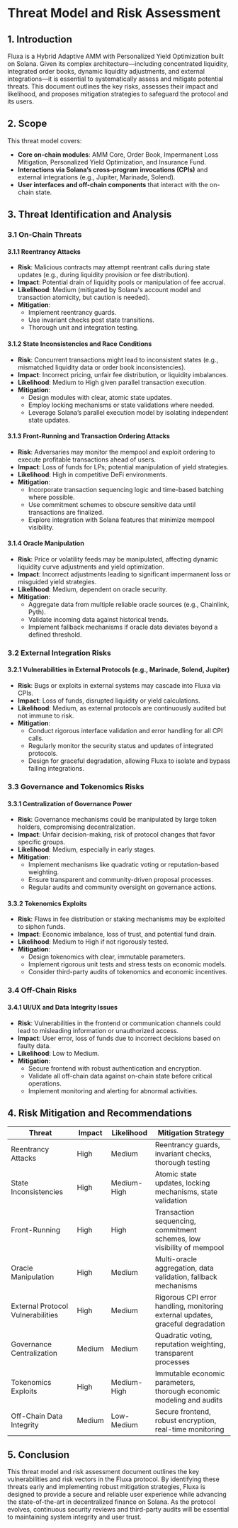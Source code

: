 # Threat Model and Risk Assessment

## 1. Introduction

Fluxa is a Hybrid Adaptive AMM with Personalized Yield Optimization built on Solana. Given its complex architecture—including concentrated liquidity, integrated order books, dynamic liquidity adjustments, and external integrations—it is essential to systematically assess and mitigate potential threats. This document outlines the key risks, assesses their impact and likelihood, and proposes mitigation strategies to safeguard the protocol and its users.

## 2. Scope

This threat model covers:

- **Core on-chain modules**: AMM Core, Order Book, Impermanent Loss Mitigation, Personalized Yield Optimization, and Insurance Fund.
- **Interactions via Solana’s cross-program invocations (CPIs)** and external integrations (e.g., Jupiter, Marinade, Solend).
- **User interfaces and off-chain components** that interact with the on-chain state.

## 3. Threat Identification and Analysis

### 3.1 On-Chain Threats

#### 3.1.1 Reentrancy Attacks

- **Risk**: Malicious contracts may attempt reentrant calls during state updates (e.g., during liquidity provision or fee distribution).
- **Impact**: Potential drain of liquidity pools or manipulation of fee accrual.
- **Likelihood**: Medium (mitigated by Solana's account model and transaction atomicity, but caution is needed).
- **Mitigation**:
  - Implement reentrancy guards.
  - Use invariant checks post state transitions.
  - Thorough unit and integration testing.

#### 3.1.2 State Inconsistencies and Race Conditions

- **Risk**: Concurrent transactions might lead to inconsistent states (e.g., mismatched liquidity data or order book inconsistencies).
- **Impact**: Incorrect pricing, unfair fee distribution, or liquidity imbalances.
- **Likelihood**: Medium to High given parallel transaction execution.
- **Mitigation**:
  - Design modules with clear, atomic state updates.
  - Employ locking mechanisms or state validations where needed.
  - Leverage Solana’s parallel execution model by isolating independent state updates.

#### 3.1.3 Front-Running and Transaction Ordering Attacks

- **Risk**: Adversaries may monitor the mempool and exploit ordering to execute profitable transactions ahead of users.
- **Impact**: Loss of funds for LPs; potential manipulation of yield strategies.
- **Likelihood**: High in competitive DeFi environments.
- **Mitigation**:
  - Incorporate transaction sequencing logic and time-based batching where possible.
  - Use commitment schemes to obscure sensitive data until transactions are finalized.
  - Explore integration with Solana features that minimize mempool visibility.

#### 3.1.4 Oracle Manipulation

- **Risk**: Price or volatility feeds may be manipulated, affecting dynamic liquidity curve adjustments and yield optimization.
- **Impact**: Incorrect adjustments leading to significant impermanent loss or misguided yield strategies.
- **Likelihood**: Medium, dependent on oracle security.
- **Mitigation**:
  - Aggregate data from multiple reliable oracle sources (e.g., Chainlink, Pyth).
  - Validate incoming data against historical trends.
  - Implement fallback mechanisms if oracle data deviates beyond a defined threshold.

### 3.2 External Integration Risks

#### 3.2.1 Vulnerabilities in External Protocols (e.g., Marinade, Solend, Jupiter)

- **Risk**: Bugs or exploits in external systems may cascade into Fluxa via CPIs.
- **Impact**: Loss of funds, disrupted liquidity or yield calculations.
- **Likelihood**: Medium, as external protocols are continuously audited but not immune to risk.
- **Mitigation**:
  - Conduct rigorous interface validation and error handling for all CPI calls.
  - Regularly monitor the security status and updates of integrated protocols.
  - Design for graceful degradation, allowing Fluxa to isolate and bypass failing integrations.

### 3.3 Governance and Tokenomics Risks

#### 3.3.1 Centralization of Governance Power

- **Risk**: Governance mechanisms could be manipulated by large token holders, compromising decentralization.
- **Impact**: Unfair decision-making, risk of protocol changes that favor specific groups.
- **Likelihood**: Medium, especially in early stages.
- **Mitigation**:
  - Implement mechanisms like quadratic voting or reputation-based weighting.
  - Ensure transparent and community-driven proposal processes.
  - Regular audits and community oversight on governance actions.

#### 3.3.2 Tokenomics Exploits

- **Risk**: Flaws in fee distribution or staking mechanisms may be exploited to siphon funds.
- **Impact**: Economic imbalance, loss of trust, and potential fund drain.
- **Likelihood**: Medium to High if not rigorously tested.
- **Mitigation**:
  - Design tokenomics with clear, immutable parameters.
  - Implement rigorous unit tests and stress tests on economic models.
  - Consider third-party audits of tokenomics and economic incentives.

### 3.4 Off-Chain Risks

#### 3.4.1 UI/UX and Data Integrity Issues

- **Risk**: Vulnerabilities in the frontend or communication channels could lead to misleading information or unauthorized access.
- **Impact**: User error, loss of funds due to incorrect decisions based on faulty data.
- **Likelihood**: Low to Medium.
- **Mitigation**:
  - Secure frontend with robust authentication and encryption.
  - Validate all off-chain data against on-chain state before critical operations.
  - Implement monitoring and alerting for abnormal activities.

## 4. Risk Mitigation and Recommendations

| Threat                            | Impact | Likelihood  | Mitigation Strategy                                                            |
| --------------------------------- | ------ | ----------- | ------------------------------------------------------------------------------ |
| Reentrancy Attacks                | High   | Medium      | Reentrancy guards, invariant checks, thorough testing                          |
| State Inconsistencies             | High   | Medium-High | Atomic state updates, locking mechanisms, state validation                     |
| Front-Running                     | High   | High        | Transaction sequencing, commitment schemes, low visibility of mempool          |
| Oracle Manipulation               | High   | Medium      | Multi-oracle aggregation, data validation, fallback mechanisms                 |
| External Protocol Vulnerabilities | High   | Medium      | Rigorous CPI error handling, monitoring external updates, graceful degradation |
| Governance Centralization         | Medium | Medium      | Quadratic voting, reputation weighting, transparent processes                  |
| Tokenomics Exploits               | High   | Medium-High | Immutable economic parameters, thorough economic modeling and audits           |
| Off-Chain Data Integrity          | Medium | Low-Medium  | Secure frontend, robust encryption, real-time monitoring                       |

## 5. Conclusion

This threat model and risk assessment document outlines the key vulnerabilities and risk vectors in the Fluxa protocol. By identifying these threats early and implementing robust mitigation strategies, Fluxa is designed to provide a secure and reliable user experience while advancing the state-of-the-art in decentralized finance on Solana. As the protocol evolves, continuous security reviews and third-party audits will be essential to maintaining system integrity and user trust.
